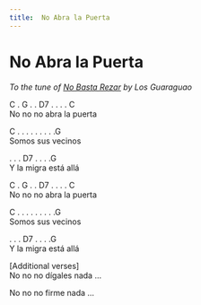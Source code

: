 ```yaml
---
title:  No Abra la Puerta
---
```



# No Abra la Puerta

_To the tune of [No Basta Rezar](https://youtu.be/1fI6n6qYqf0?si=YLUThFcXw7dNBz7z) by Los Guaraguao_

C . G . . D7 . . . . C  
No no no abra la puerta  

C . . . . . . . . .G  
Somos sus vecinos

 . . . D7 .  .  . .G  
Y la migra está allá

C . G . . D7 . . . . C  
No no no abra la puerta  

C . . . . . . . . .G  
Somos sus vecinos

 . . . D7 .  .  . .G  
Y la migra está allá


[Additional verses]  
No no no dígales nada  ...

No no no firme nada  ...
